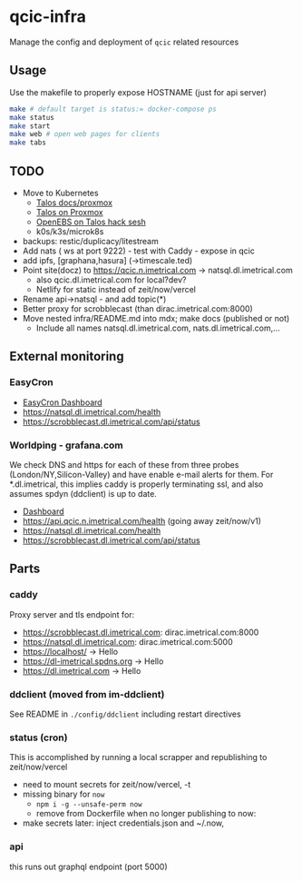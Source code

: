 # qcic-infra

Manage the config and deployment of `qcic` related resources

## Usage

Use the makefile to properly expose HOSTNAME (just for api server)

```bash
make # default target is status:= docker-compose ps
make status
make start
make web # open web pages for clients
make tabs
```

## TODO

- Move to Kubernetes
  - [Talos docs/proxmox](https://www.talos.dev/docs/v0.11/virtualized-platforms/proxmox/)
  - [Talos on Proxmox](https://www.youtube.com/watch?v=MyxigW4_QFM&t=1s)
  - [OpenEBS on Talos hack sesh](https://www.youtube.com/watch?v=q86Kidk81xE)
  - k0s/k3s/microk8s
- backups: restic/duplicacy/litestream
- Add nats ( ws at port 9222) - test with Caddy - expose in qcic
- add ipfs, [graphana,hasura] (->timescale.ted)
- Point site(docz) to <https://qcic.n.imetrical.com> -> natsql.dl.imetrical.com
  - also qcic.dl.imetrical.com for local?dev?
  - Netlify for static instead of zeit/now/vercel
- Rename api->natsql - and add topic(\*)
- Better proxy for scrobblecast (than dirac.imetrical.com:8000)
- Move nested infra/README.md into mdx; make docs (published or not)
  - Include all names natsql.dl.imetrical.com, nats.dl.imetrical.com,...

## External monitoring

### EasyCron

- [EasyCron Dashboard](https://www.easycron.com/user)
- <https://natsql.dl.imetrical.com/health>
- <https://scrobblecast.dl.imetrical.com/api/status>

### Worldping - grafana.com

We check DNS and https for each of these from three probes (London/NY,Silicon-Valley)
and have enable e-mail alerts for them.
For \*.dl.imetrical, this implies caddy is properly terminating ssl, and also assumes spdyn (ddclient) is up to date.

- [Dashboard](https://imetrical.grafana.net/)
- <https://api.qcic.n.imetrical.com/health> (going away zeit/now/v1)
- <https://natsql.dl.imetrical.com/health>
- <https://scrobblecast.dl.imetrical.com/api/status>

## Parts

### caddy

Proxy server and tls endpoint for:

- <https://scrobblecast.dl.imetrical.com>: dirac.imetrical.com:8000
- <https://natsql.dl.imetrical.com>: dirac.imetrical.com:5000
- <https://localhost/> -> Hello
- <https://dl-imetrical.spdns.org> -> Hello
- <https://dl.imetrical.com> -> Hello

### ddclient (moved from im-ddclient)

See README in `./config/ddclient` including restart directives

### status (cron)

This is accomplished by running a local scrapper
and republishing to zeit/now/vercel

- need to mount secrets for zeit/now/vercel, -t
- missing binary for `now`
  - `npm i -g --unsafe-perm now`
  - remove from Dockerfile when no longer publishing to now:
- make secrets later: inject credentials.json and ~/.now,

### api

this runs out graphql endpoint (port 5000)
